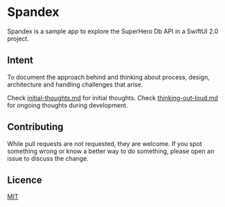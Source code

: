 # Spandex

Spandex is a sample app to explore the SuperHero Db API in a SwiftUI 2.0 project.

## Intent
To document the approach behind and thinking about process, design, architecture and handling challenges that arise.

Check [initial-thoughts.md](https://github.com/Codeglee/Spandex/blob/develop/initial-thoughts.md) for initial thoughts.
Check [thinking-out-loud.md](https://github.com/Codeglee/Spandex/blob/develop/thinking-out-loud.md) for ongoing thoughts during development.

## Contributing
While pull requests are not requested, they are welcome. If you spot something wrong or know a better way to do something, please open an issue to discuss the change.

## Licence
[MIT](https://choosealicense.com/licenses/mit/)